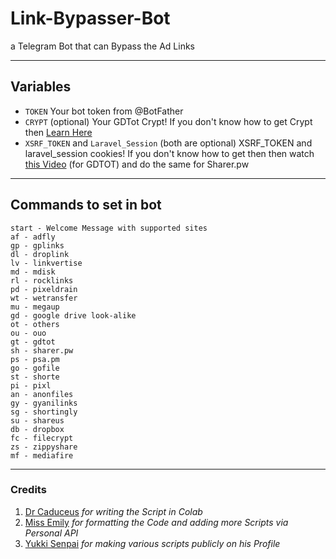 # Link-Bypasser-Bot

a Telegram Bot that can Bypass the Ad Links

---

## Variables

- `TOKEN` Your bot token from @BotFather
- `CRYPT` (optional) Your GDTot Crypt! If you don't know how to get Crypt then [Learn Here](https://www.youtube.com/watch?v=EfZ29CotRSU)
- `XSRF_TOKEN` and `Laravel_Session` (both are optional) XSRF_TOKEN and laravel_session cookies! If you don't know how to get then then watch [this Video](https://www.youtube.com/watch?v=EfZ29CotRSU) (for GDTOT) and do the same for Sharer.pw
---


## Commands to set in bot

```
start - Welcome Message with supported sites
af - adfly
gp - gplinks
dl - droplink
lv - linkvertise
md - mdisk
rl - rocklinks
pd - pixeldrain
wt - wetransfer
mu - megaup
gd - google drive look-alike
ot - others
ou - ouo
gt - gdtot
sh - sharer.pw
ps - psa.pm
go - gofile
st - shorte
pi - pixl
an - anonfiles
gy - gyanilinks
sg - shortingly
su - shareus
db - dropbox
fc - filecrypt
zs - zippyshare
mf - mediafire
```
---

### Credits
1. [Dr Caduceus](https://github.com/TheCaduceus) <i> for writing the Script in Colab </i>
2. [Miss Emily](https://github.com/missemily2022) <i> for formatting the Code and adding more Scripts via Personal API </i>
3. [Yukki Senpai](https://github.com/xcscxr) <i> for making various scripts publicly on his Profile </i>
